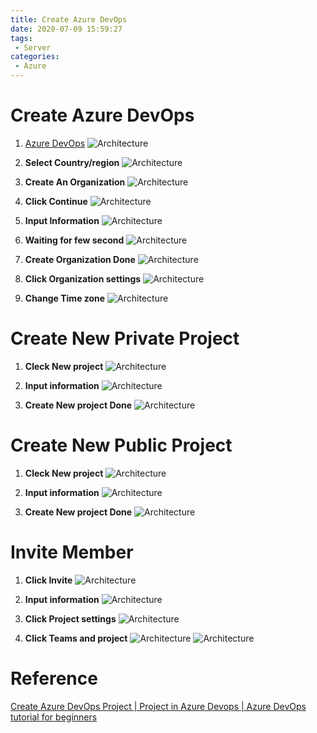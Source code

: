 ```yaml
---
title: Create Azure DevOps
date: 2020-07-09 15:59:27
tags: 
 - Server
categories: 
 - Azure
---
```


# Create Azure DevOps
1. [Azure DevOps](https://dev.azure.com/)
![Architecture](1.png)

2. **Select Country/region**
![Architecture](2.png)

3. **Create An Organization**
![Architecture](3.png)

4. **Click Continue**
![Architecture](4.png)

5. **Input Information**
![Architecture](5.png)

6. **Waiting for few second**
![Architecture](6.png)

7. **Create Organization Done**
![Architecture](7.png)

8. **Click Organization settings**
![Architecture](8.png)

9. **Change Time zone**
![Architecture](9.png)

# Create New Private Project
1. **Cleck New project**
![Architecture](10.png)

2. **Input information**
![Architecture](11.png)

3. **Create New project Done**
![Architecture](12.png)

# Create New Public Project
1. **Cleck New project**
![Architecture](10.png)

2. **Input information**
![Architecture](13.png)

3. **Create New project Done**
![Architecture](14.png)

# Invite Member
1. **Click Invite**
![Architecture](15.png)

2. **Input information**
![Architecture](16.png)

3. **Click Project settings**
![Architecture](17.png)

4. **Click Teams and project**
![Architecture](18.png)
![Architecture](19.png)

# Reference
[Create Azure DevOps Project | Project in Azure Devops | Azure DevOps tutorial for beginners](https://youtu.be/Kw91yxwpKLs?list=PLaFzfwmPR7_Ifxq-udm66fhReFeGOe2x_)